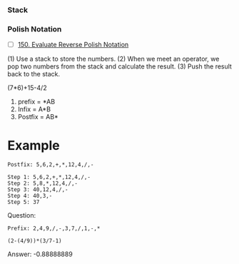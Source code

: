 ### Stack

### Polish Notation
- [ ] [150. Evaluate Reverse Polish Notation](https://leetcode.com/problems/evaluate-reverse-polish-notation/)

(1) Use a stack to store the numbers.
(2) When we meet an operator, we pop two numbers from the stack and calculate the result.
(3) Push the result back to the stack.

(7*6)+15-4/2 
1. prefix = *AB
2. Infix = A*B
3. Postfix = AB*


# Example
```
Postfix: 5,6,2,+,*,12,4,/,-
```
```
Step 1: 5,6,2,+,*,12,4,/,-
Step 2: 5,8,*,12,4,/,-
Step 3: 40,12,4,/,-
Step 4: 40,3,-
Step 5: 37
```

Question: 
```
Prefix: 2,4,9,/,-,3,7,/,1,-,* 
```
```
(2-(4/9))*(3/7-1)
```
Answer: -0.88888889
```

